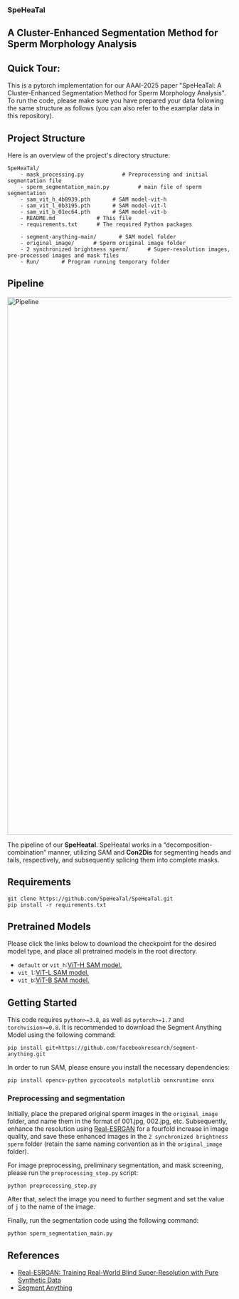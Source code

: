 ### SpeHeaTal

## A Cluster-Enhanced Segmentation Method for Sperm Morphology Analysis

## Quick Tour:

This is a pytorch implementation for our AAAI-2025 paper "SpeHeaTal: A Cluster-Enhanced Segmentation Method for Sperm Morphology Analysis". To run the code, please make sure you have prepared your data following the same structure as follows (you can also refer to the examplar data in this repository).

## Project Structure

Here is an overview of the project's directory structure:

```
SpeHeaTal/
    - mask_processing.py            # Preprocessing and initial segmentation file
    - sperm_segmentation_main.py         # main file of sperm segmentation
    - sam_vit_h_4b8939.pth       # SAM model-vit-h
    - sam_vit_l_0b3195.pth       # SAM model-vit-l
    - sam_vit_b_01ec64.pth       # SAM model-vit-b
    - README.md             # This file
    - requirements.txt      # The required Python packages

    - segment-anything-main/       # SAM model folder
    - original_image/      # Sperm original image folder
    - 2 synchronized brightness sperm/      # Super-resolution images, pre-processed images and mask files
    - Run/       # Program running temporary folder
```

## Pipeline

<img width="1208" alt="Pipeline" src="https://github.com/user-attachments/assets/3a04c04b-92f4-46b7-ad8d-d0254febb95d">

The pipeline of our **SpeHeatal**. SpeHeatal works in a “decomposition-combination” manner, utilizing SAM and **Con2Dis** for segmenting heads and tails, respectively, and subsequently splicing them into complete masks.



## Requirements
```
git clone https://github.com/SpeHeaTal/SpeHeaTal.git
pip install -r requirements.txt
```

## Pretrained Models
Please click the links below to download the checkpoint for the desired model type, and place all pretrained models in the root directory.

- `default` or `vit_h`:[ViT-H SAM model.](https://dl.fbaipublicfiles.com/segment_anything/sam_vit_h_4b8939.pth)
- `vit_l`:[ViT-L SAM model.](https://dl.fbaipublicfiles.com/segment_anything/sam_vit_l_0b3195.pth)
- `vit_b`:[ViT-B SAM model.](https://dl.fbaipublicfiles.com/segment_anything/sam_vit_b_01ec64.pth)

## Getting Started
This code requires `python>=3.8`, as well as `pytorch>=1.7` and `torchvision>=0.8`. It is recommended to download the Segment Anything Model using the following command:
```
pip install git+https://github.com/facebookresearch/segment-anything.git
```
In order to run SAM, please ensure you install the necessary dependencies:
```
pip install opencv-python pycocotools matplotlib onnxruntime onnx
```

### Preprocessing and segmentation

Initially, place the prepared original sperm images in the `original_image` folder, and name them in the format of 001.jpg, 002.jpg, etc. Subsequently, enhance the resolution using [Real-ESRGAN](https://github.com/xinntao/Real-ESRGAN/tree/master) for a fourfold increase in image quality, and save these enhanced images in the `2 synchronized brightness sperm` folder (retain the same naming convention as in the `original_image` folder).

For image preprocessing, preliminary segmentation, and mask screening, please run the `preprocessing_step.py` script:

```
python preprocessing_step.py
```
After that, select the image you need to further segment and set the value of `j` to the name of the image.

Finally, run the segmentation code using the following command:

```
python sperm_segmentation_main.py
```


## References
- [Real-ESRGAN: Training Real-World Blind Super-Resolution with Pure Synthetic Data](https://github.com/xinntao/Real-ESRGAN/tree/master)
- [Segment Anything](https://github.com/facebookresearch/segment-anything)
